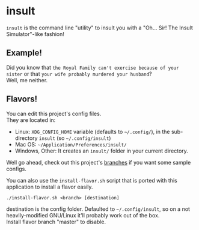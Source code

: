 # insult

`insult` is the command line "utility" to insult you with a "Oh... Sir! The Insult Simulator"-like fashion!

## Example!

Did you know that `the Royal Family can't exercise because of your sister` or that `your wife probably murdered your husband`?  
Well, me neither.

## Flavors!

You can edit this project's config files.  
They are located in:  
 - Linux: `XDG_CONFIG_HOME` variable (defaults to `~/.config/`), in the sub-directory `insult` (so `~/.config/insult`)
 - Mac OS: `~/Application/Preferences/insult/`
 - Windows, Other: It creates an `insult/` folder in your current directory.

Well go ahead, check out this project's [branches](https://github.com/legolord208/insult/branches) if you want some sample configs.

You can also use the `install-flavor.sh` script that is ported with this application to install a flavor easily.  
```
./install-flavor.sh <branch> [destination]
```

destination is the config folder. Defaulted to `~/.config/insult`, so on a not heavily-modified GNU/Linux it'll probably work out of the box.  
Install flavor branch "master" to disable.
